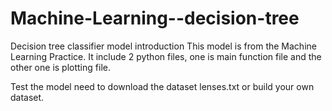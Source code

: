 # Machine-Learning--decision-tree
Decision tree classifier model introduction
This model is from the Machine Learning Practice. It include 2 python files, one is main function file and the other one is plotting file.

Test the model need to download the dataset lenses.txt or build your own dataset.

